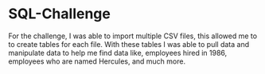 # SQL-Challenge

For the challenge, I was able to import multiple CSV files, this allowed me to to create tables for each file. With these tables 
I was able to pull data and manipulate data to help me find data like, employees hired in 1986, employees who are named Hercules, and much more. 
